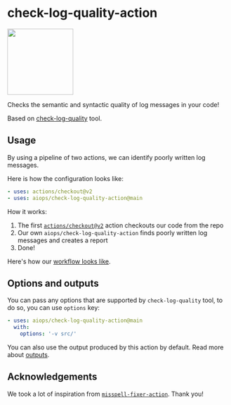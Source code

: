 # check-log-quality-action

 <a href="https://logsight.ai/"><img src="https://logsight.ai/assets/images/logsight_logo.png" width="150"/></a>

Checks the semantic and syntactic quality of log messages in your code!

Based on [check-log-quality](https://github.com/aiops/check-log-quality) tool.


## Usage

By using a pipeline of two actions, we can identify poorly written log messages.

Here is how the configuration looks like:

```yml
- uses: actions/checkout@v2
- uses: aiops/check-log-quality-action@main
```

How it works:

1. The first [`actions/checkout@v2`](https://github.com/actions/checkout) action checkouts our code from the repo
2. Our own `aiops/check-log-quality-action` finds poorly written log messages and creates a report
4. Done!

Here's how our [workflow looks like](https://github.com/aiops/check-log-quality-action/blob/main/.github/workflows/check-log-quality.yml).


## Options and outputs

You can pass any options that are supported by `check-log-quality` tool,
to do so, you can use `options` key:

```yml
- uses: aiops/check-log-quality-action@main
  with:
    options: '-v src/'
```

You can also use the output produced by this action by default.
Read more about [outputs](https://help.github.com/en/actions/building-actions/metadata-syntax-for-github-actions#outputs).

## Acknowledgements

We took a lot of inspiration from [`misspell-fixer-action`](https://github.com/sobolevn/misspell-fixer-action). Thank you!


